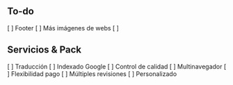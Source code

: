 ## To-do

[ ] Footer
[ ] Más imágenes de webs
[ ]

## Servicios & Pack
[ ] Traducción
[ ] Indexado Google
[ ] Control de calidad
[ ] Multinavegador
[ ] Flexibilidad pago
[ ] Múltiples revisiones
[ ] Personalizado
